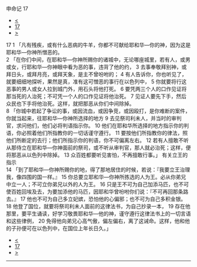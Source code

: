 ﻿





 申命记 17




* [<](bible/DEU16.md)
* [17](bible/DEU.md)
* [>](bible/DEU18.md)



 
17 
1 「凡有残疾，或有什么恶病的牛羊，你都不可献给耶和华—你的神，因为这是耶和华—你神所憎恶的。  
2 「在你们中间，在耶和华—你神所赐你的诸城中，无论哪座城里，若有人，或男或女，行耶和华—你神眼中看为恶的事，违背了他的约， 
3 去事奉敬拜别神，或拜日头，或拜月亮，或拜天象，是主不曾吩咐的； 
4 有人告诉你，你也听见了，就要细细地探听，果然是真，准有这可憎恶的事行在以色列中， 
5 你就要将行这恶事的男人或女人拉到城门外，用石头将他打死。 
6 要凭两三个人的口作见证将那当死的人治死；不可凭一个人的口作见证将他治死。 
7 见证人要先下手，然后众民也下手将他治死。这样，就把那恶从你们中间除掉。  
8 「你城中若起了争讼的事，或因流血，或因争竞，或因殴打，是你难断的案件，你就当起来，往耶和华—你神所选择的地方 
9 去见祭司利未人，并当时的审判官，求问他们，他们必将判语指示你。 
10 他们在耶和华所选择的地方指示你的判语，你必照着他们所指教你的一切话谨守遵行。 
11 要按他们所指教你的律法，照他们所断定的去行；他们所指示你的判语，你不可偏离左右。 
12 若有人擅敢不听从那侍立在耶和华—你神面前的祭司，或不听从审判官，那人就必治死；这样，便将那恶从以色列中除掉。 
13 众百姓都要听见害怕，不再擅敢行事。」 有关立王的指示  
14 「到了耶和华—你神所赐你的地，得了那地居住的时候，若说：『我要立王治理我，像四围的国一样。』 
15 你总要立耶和华—你神所拣选的人为王。必从你弟兄中立一人；不可立你弟兄以外的人为王。 
16 只是王不可为自己加添马匹，也不可使百姓回埃及去，为要加添他的马匹，因耶和华曾吩咐你们说：『不可再回那条路去。』 
17 他也不可为自己多立妃嫔，恐怕他的心偏邪；也不可为自己多积金银。 
18 他登了国位，就要将祭司利未人面前的这律法书，为自己抄录一本， 
19 存在他那里，要平生诵读，好学习敬畏耶和华—他的神，谨守遵行这律法书上的一切言语和这些律例， 
20 免得他向弟兄心高气傲，偏左偏右，离了这诫命。这样，他和他的子孙便可在以色列中，在国位上年长日久。」 
* [<](bible/DEU16.md)
* [17](bible/DEU.md)
* [>](bible/DEU18.md)





---









